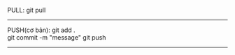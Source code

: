 PULL:
git pull
_____________________________________________________________________________
PUSH(cơ bản):
git add .               
git commit -m "message" 
git push                 
____________________________________________________________________